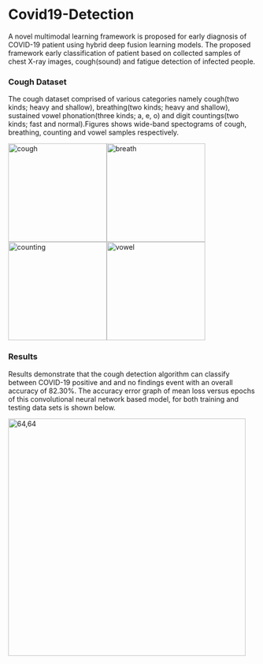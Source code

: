 # Covid19-Detection
A novel multimodal learning framework is proposed for early diagnosis of COVID-19 patient using hybrid deep fusion learning models. The proposed framework early classification of patient based on collected samples of chest X-ray images, cough(sound) and fatigue detection of infected people.

### Cough Dataset
The cough dataset comprised of various categories namely cough(two kinds; heavy and shallow), breathing(two kinds; heavy and shallow),
sustained vowel phonation(three kinds; a, e, o) and digit countings(two kinds; fast and normal).Figures shows wide-band spectograms of cough, breathing, counting and vowel  samples respectively.

<img width="200" height="200" alt="cough" src="https://user-images.githubusercontent.com/46497996/121486762-10bb2900-c9ef-11eb-9d39-3b872f67543c.png"><img width="200" height="200" alt="breath" src="https://user-images.githubusercontent.com/46497996/121486791-16187380-c9ef-11eb-8aab-c5528b4e83a3.png"><img width="200" height="200" alt="counting" src="https://user-images.githubusercontent.com/46497996/121486920-3811f600-c9ef-11eb-89e3-45c867205827.png"><img width="200" height="200" alt="vowel" src="https://user-images.githubusercontent.com/46497996/121486941-3c3e1380-c9ef-11eb-9c87-f58e821f7ef8.png">

### Results
Results demonstrate that the cough detection algorithm can classify between COVID-19 positive and and no findings event with an overall accuracy of 82.30%. The accuracy error graph of mean loss versus epochs of this convolutional neural network based model, for both training and testing data sets is shown below.

<img width="482" alt="64,64" src="https://user-images.githubusercontent.com/46497996/121489463-bbcce200-c9f1-11eb-9592-e7920a9b362c.png">




